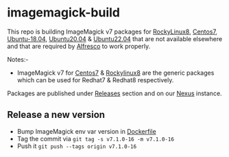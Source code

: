 # imagemagick-build

This repo is building ImageMagick v7 packages for [RockyLinux8](https://github.com/Alfresco/imagemagick-build/tree/main/.github/actions/rockylinux-build), [Centos7](https://github.com/Alfresco/imagemagick-build/tree/main/.github/actions/centos-build), [Ubuntu-18.04](https://github.com/Alfresco/imagemagick-build/tree/main/.github/actions/Ubuntu18.04-build), [Ubuntu20.04](https://github.com/Alfresco/imagemagick-build/tree/main/.github/actions/Ubuntu20.04-build) & [Ubuntu22.04](https://github.com/Alfresco/imagemagick-build/tree/main/.github/actions/Ubuntu22.04-build) that are
not available elsewhere and that are required by
[Alfresco](https://docs.alfresco.com/content-services/latest/support/) to work properly.

Notes:- 

* ImageMagick v7 for [Centos7](https://github.com/Alfresco/imagemagick-build/tree/main/.github/actions/centos-build) & [Rockylinux8](https://github.com/Alfresco/imagemagick-build/tree/main/.github/actions/rockylinux-build) are the generic packages which can be used for Redhat7 & Redhat8 respectively.

Packages are published under [Releases](https://github.com/Alfresco/imagemagick-build/releases) section and on our [Nexus](https://nexus.alfresco.com/nexus/service/local/repositories/thirdparty/content/org/imagemagick/imagemagick-distribution/) instance.

## Release a new version

* Bump ImageMagick env var version in [Dockerfile](https://github.com/Alfresco/imagemagick-build/blob/main/.github/actions/rockylinux-build/Dockerfile#L3)
* Tag the commit via `git tag -s v7.1.0-16 -m v7.1.0-16`
* Push it `git push --tags origin v7.1.0-16`